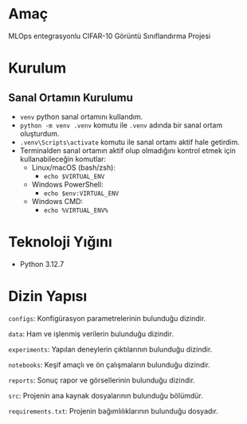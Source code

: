 # Amaç
MLOps entegrasyonlu CIFAR-10 Görüntü Sınıflandırma Projesi

# Kurulum
## Sanal Ortamın Kurulumu
- `venv` python sanal ortamını kullandım.
- `python -m venv .venv` komutu ile `.venv` adında bir sanal ortam oluşturdum.
- `.venv\Scripts\activate` komutu ile sanal ortamı aktif hale getirdim.
- Terminalden sanal ortamın aktif olup olmadığını kontrol etmek için kullanabileceğin komutlar:
    - Linux/macOS (bash/zsh):
        - `echo $VIRTUAL_ENV`
    - Windows PowerShell:
        - `echo $env:VIRTUAL_ENV`
    - Windows CMD:
        - `echo %VIRTUAL_ENV%`


# Teknoloji Yığını
- Python 3.12.7

# Dizin Yapısı
`configs`: Konfigürasyon parametrelerinin bulunduğu dizindir.

`data`: Ham ve işlenmiş verilerin bulunduğu dizindir.

`experiments`: Yapılan deneylerin çıktılarının bulunduğu dizindir.

`notebooks`: Keşif amaçlı ve ön çalışmaların bulunduğu dizindir.

`reports`: Sonuç rapor ve görsellerinin bulunduğu dizindir.

`src`: Projenin ana kaynak dosyalarının bulunduğu bölümdür.

`requirements.txt`: Projenin bağımlılıklarının bulunduğu dosyadır.